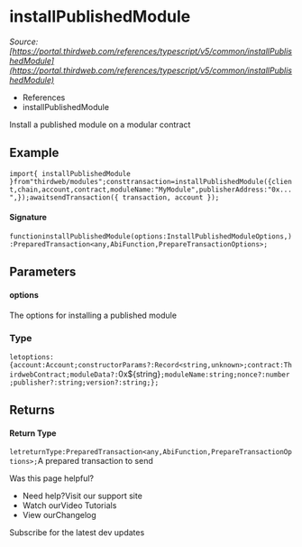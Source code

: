 # installPublishedModule

*Source: [https://portal.thirdweb.com/references/typescript/v5/common/installPublishedModule](https://portal.thirdweb.com/references/typescript/v5/common/installPublishedModule)*

* References
* installPublishedModule

Install a published module on a modular contract

## Example

`import{ installPublishedModule }from"thirdweb/modules";consttransaction=installPublishedModule({client,chain,account,contract,moduleName:"MyModule",publisherAddress:"0x...",});awaitsendTransaction({ transaction, account });`
#### Signature

`functioninstallPublishedModule(options:InstallPublishedModuleOptions,):PreparedTransaction<any,AbiFunction,PrepareTransactionOptions>;`
## Parameters

#### options

The options for installing a published module

### Type

`letoptions:{account:Account;constructorParams?:Record<string,unknown>;contract:ThirdwebContract;moduleData?:`0x${string}`;moduleName:string;nonce?:number;publisher?:string;version?:string;};`
## Returns

#### Return Type

`letreturnType:PreparedTransaction<any,AbiFunction,PrepareTransactionOptions>;`A prepared transaction to send

Was this page helpful?

* Need help?Visit our support site
* Watch ourVideo Tutorials
* View ourChangelog

Subscribe for the latest dev updates

